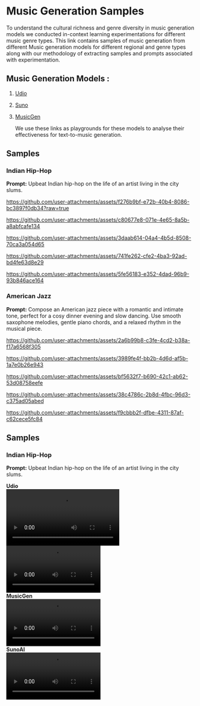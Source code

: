 # Music Generation Samples
To understand the cultural richness and genre diversity in music generation models we conducted in-context learning experimentations for different music genre types. This link contains samples of music generation from different Music generation models for different regional and genre types along with our methodology of extracting samples and prompts associated with experimentation.

## Music Generation Models : 
1. [Udio](https://www.udio.com/)
2. [Suno](https://suno.com/create)
3. [MusicGen](https://huggingface.co/spaces/facebook/MusicGen)
   
   We use these links as playgrounds for these models to analyse their effectiveness for text-to-music generation.

## Samples

### Indian Hip-Hop
**Prompt:** Upbeat Indian hip-hop on the life of an artist living in the city slums.


https://github.com/user-attachments/assets/f276b9bf-e72b-40b4-8086-bc3897f0db34?raw=true


https://github.com/user-attachments/assets/c80677e8-071e-4e65-8a5b-a8abfcafe134


https://github.com/user-attachments/assets/3daab614-04a4-4b5d-8508-70ca3a054d65


https://github.com/user-attachments/assets/741fe262-cfe2-4ba3-92ad-bd4fe63d8e29


https://github.com/user-attachments/assets/5fe56183-e352-4dad-96b9-93b846ace164


### American Jazz

**Prompt:** Compose an American jazz piece with a romantic and intimate tone, perfect for a cosy dinner evening and slow dancing. Use smooth saxophone melodies, gentle piano chords, and a relaxed rhythm in the musical piece.


https://github.com/user-attachments/assets/2a6b99b8-c3fe-4cd2-b38a-f17a6568f305



https://github.com/user-attachments/assets/3989fe4f-bb2b-4d6d-af5b-1a7e0b26e943



https://github.com/user-attachments/assets/bf5632f7-b690-42c1-ab62-53d08758eefe



https://github.com/user-attachments/assets/38c4786c-2b8d-4fbc-96d3-c375ad05abed



https://github.com/user-attachments/assets/f9cbbb2f-dfbe-4311-87af-c62cece5fc84


## Samples

### Indian Hip-Hop
**Prompt:** Upbeat Indian hip-hop on the life of an artist living in the city slums.

<div>
<strong>Udio</strong>
<br>
<video controls>
  <source src="https://github.com/user-attachments/assets/64da35b6-5fc4-4c9b-b006-121b49319291" type="video/mp4">
  Your browser does not support the video tag.
</video>
<br>
<video controls width="250">
  <source src="https://github.com/user-attachments/assets/27e7aed8-2ba0-4b6d-93fc-4e4e6d5c9876" type="video/mp4">
  Your browser does not support the video tag.
</video>
</div>

<div>
<strong>MusicGen</strong>
<br>
<video controls width="250">
  <source src="https://github.com/user-attachments/assets/cdf12fd8-fb78-4b9c-a35f-5417de3564aa" type="video/mp4">
  Your browser does not support the video tag.
</video>
</div>

<div>
<strong>SunoAI</strong>
<br>
<video controls width="250">
  <source src="https://github.com/user-attachments/assets/1031e366-4028-4433-8b4e-f26e0794c9b4" type="video/mp4">
  Your browser does not support the video tag.
</video>
</div>

